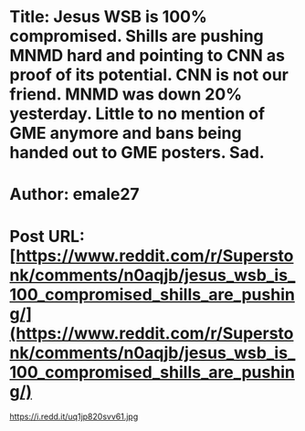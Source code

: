 # Title: Jesus WSB is 100% compromised. Shills are pushing MNMD hard and pointing to CNN as proof of its potential. CNN is not our friend. MNMD was down 20% yesterday. Little to no mention of GME anymore and bans being handed out to GME posters. Sad.
# Author: emale27
# Post URL: [https://www.reddit.com/r/Superstonk/comments/n0aqjb/jesus_wsb_is_100_compromised_shills_are_pushing/](https://www.reddit.com/r/Superstonk/comments/n0aqjb/jesus_wsb_is_100_compromised_shills_are_pushing/)


https://i.redd.it/uq1jp820svv61.jpg